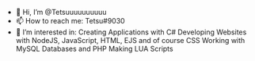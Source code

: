 - 👋 Hi, I’m @Tetsuuuuuuuuuu
- 📫 How to reach me: Tetsu#9030
- 👀 I’m interested in:
Creating Applications with C#
Developing Websites with NodeJS, JavaScript, HTML, EJS and of course CSS
Working with MySQL Databases and PHP
Making LUA Scripts

